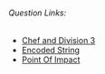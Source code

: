 ###### Question Links:
 * <a href="https://www.codechef.com/JAN21C/problems/DIVTHREE">Chef and Division 3</a>
 * <a href="https://www.codechef.com/JAN21C/problems/DECODEIT">Encoded String</a>
 * <a href="https://www.codechef.com/JAN21C/problems/BILLRD">Point Of Impact</a>

